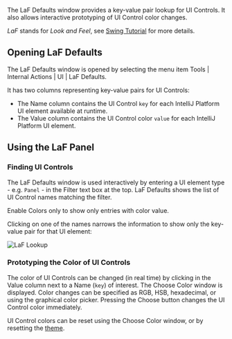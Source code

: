 [//]: # (title: Internal Actions - LaF Defaults)

<!-- Copyright 2000-2022 JetBrains s.r.o. and other contributors. Use of this source code is governed by the Apache 2.0 license that can be found in the LICENSE file. -->

The <control>LaF Defaults</control> window provides a key-value pair lookup for UI Controls.
It also allows interactive prototyping of UI Control color changes.

_LaF_ stands for _Look and Feel_, see [Swing Tutorial](https://docs.oracle.com/javase/tutorial/uiswing/lookandfeel/index.html) for more details.

<include from="internal_actions_intro.md" element-id="enable_internal_mode_tip"></include>

## Opening LaF Defaults

The <control>LaF Defaults</control> window is opened by selecting the menu item <ui-path>Tools | Internal Actions | UI | LaF Defaults</ui-path>.

It has two columns representing key-value pairs for UI Controls:

* The <control>Name</control> column contains the UI Control `key` for each IntelliJ Platform UI element available at runtime.
* The <control>Value</control> column contains the UI Control color `value` for each IntelliJ Platform UI element.

## Using the LaF Panel

### Finding UI Controls

The <control>LaF Defaults</control> window is used interactively by entering a UI element type - e.g. `Panel` - in the <control>Filter</control> text box at the top.
<control>LaF Defaults</control> shows the list of UI Control names matching the filter.

Enable <control>Colors only</control> to show only entries with color value.

Clicking on one of the names narrows the information to show only the key-value pair for that UI element:

![LaF Lookup](internal_lafd_win.png)

### Prototyping the Color of UI Controls

The color of UI Controls can be changed (in real time) by clicking in the <control>Value</control> column next to a <control>Name</control> (`key`) of interest.
The <control>Choose Color</control> window is displayed.
Color changes can be specified as RGB, HSB, hexadecimal, or using the graphical color picker.
Pressing the <control>Choose</control> button changes the UI Control color immediately.

UI Control colors can be reset using the <control>Choose Color</control> window, or by resetting the [theme](https://www.jetbrains.com/help/idea/settings-appearance.html).
